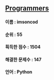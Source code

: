 ## [Programmers](https://www.welcomekakao.com/learn/challenges)
#### 이름 : imsoncod
#### 순위 : 55
#### 흭득한 점수 : 1504
#### 해결한 문제수 : 147
#### 언어 : Python
